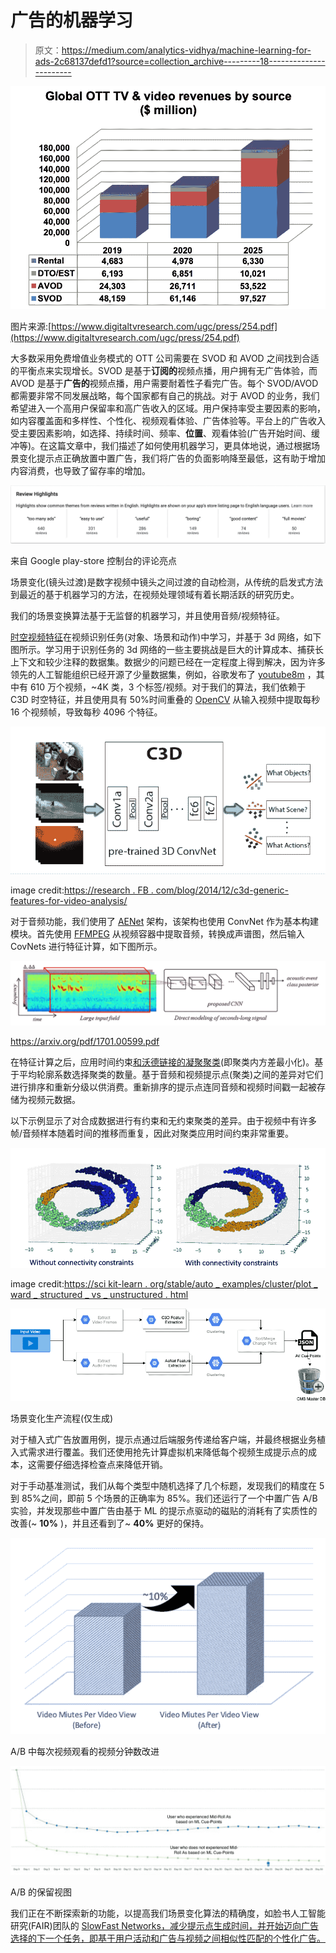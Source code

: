# 广告的机器学习

> 原文：<https://medium.com/analytics-vidhya/machine-learning-for-ads-2c68137defd1?source=collection_archive---------18----------------------->

![](img/b765459e37a5a357c41f4c806958c20d.png)

图片来源:[https://www.digitaltvresearch.com/ugc/press/254.pdf](https://www.digitaltvresearch.com/ugc/press/254.pdf)

大多数采用免费增值业务模式的 OTT 公司需要在 SVOD 和 AVOD 之间找到合适的平衡点来实现增长。SVOD 是基于**订阅的**视频点播，用户拥有无广告体验，而 AVOD 是基于**广告的**视频点播，用户需要耐着性子看完广告。每个 SVOD/AVOD 都需要非常不同发展战略，每个国家都有自己的挑战。对于 AVOD 的业务，我们希望进入一个高用户保留率和高广告收入的区域。用户保持率受主要因素的影响，如内容覆盖面和多样性、个性化、视频观看体验、广告体验等。平台上的广告收入受主要因素影响，如选择、持续时间、频率、**位置**、观看体验(广告开始时间、缓冲等)。在这篇文章中，我们描述了如何使用机器学习，更具体地说，通过根据场景变化提示点正确放置中置广告，我们将广告的负面影响降至最低，这有助于增加内容消费，也导致了留存率的增加。

![](img/91c6a4d79e8b5588aeebc9e8ce2a7c69.png)

来自 Google play-store 控制台的评论亮点

场景变化(镜头过渡)是数字视频中镜头之间过渡的自动检测，从传统的启发式方法到最近的基于机器学习的方法，在视频处理领域有着长期活跃的研究历史。

我们的场景变换算法基于无监督的机器学习，并且使用音频/视频特征。

[时空视频特征](https://vlg.cs.dartmouth.edu/c3d/)在视频识别任务(对象、场景和动作)中学习，并基于 3d 网络，如下图所示。学习用于识别任务的 3d 网络的一些主要挑战是巨大的计算成本、捕获长上下文和较少注释的数据集。数据少的问题已经在一定程度上得到解决，因为许多领先的人工智能组织已经开源了少量数据集，例如，谷歌发布了 [youtube8m](https://research.google.com/youtube8m/) ，其中有 610 万个视频，~4K 类，3 个标签/视频。对于我们的算法，我们依赖于 C3D 时空特征，并且使用具有 50%时间重叠的 [OpenCV](https://opencv.org/) 从输入视频中提取每秒 16 个视频帧，导致每秒 4096 个特征。

![](img/b80d39f75bdbec5e764f31a6593da713.png)

image credit:[https://research . FB . com/blog/2014/12/c3d-generic-features-for-video-analysis/](https://research.fb.com/blog/2014/12/c3d-generic-features-for-video-analysis/)

对于音频功能，我们使用了 [AENet](https://arxiv.org/abs/1701.00599) 架构，该架构也使用 ConvNet 作为基本构建模块。首先使用 [FFMPEG](https://ffmpeg.org/) 从视频容器中提取音频，转换成声谱图，然后输入 CovNets 进行特征计算，如下图所示。

![](img/675d3c556cc16f9109fbc3fd30073cd3.png)

https://arxiv.org/pdf/1701.00599.pdf

在特征计算之后，应用时间约束[和沃德链接的凝聚聚类](https://en.wikipedia.org/wiki/Hierarchical_clustering)(即聚类内方差最小化)。基于平均轮廓系数选择聚类的数量。基于音频和视频提示点(聚类)之间的差异对它们进行排序和重新分级以供消费。重新排序的提示点连同音频和视频时间戳一起被存储为视频元数据。

以下示例显示了对合成数据进行有约束和无约束聚类的差异。由于视频中有许多帧/音频样本随着时间的推移而重复，因此对聚类应用时间约束非常重要。

![](img/a2108bd06701063e4699b05772cdc525.png)

image credit:[https://sci kit-learn . org/stable/auto _ examples/cluster/plot _ ward _ structured _ vs _ unstructured . html](https://scikit-learn.org/stable/auto_examples/cluster/plot_ward_structured_vs_unstructured.html)

![](img/b9133e33cf121724a3e4327f2afa39b6.png)

场景变化生产流程(仅生成)

对于植入式广告放置用例，提示点通过后端服务传递给客户端，并最终根据业务植入式需求进行覆盖。我们还使用抢先计算虚拟机来降低每个视频生成提示点的成本，这需要仔细选择检查点来降低开销。

对于手动基准测试，我们从每个类型中随机选择了几个标题，发现我们的精度在 5 到 85%之间，即前 5 个场景的正确率为 85%。我们还运行了一个中置广告 A/B 实验，并发现那些中置广告由基于 ML 的提示点驱动的磁贴的消耗有了实质性的改善(~ **10%** )，并且还看到了~ **40%** 更好的保持。

![](img/462884b5c0105d334d486cf6ebd4b542.png)

A/B 中每次视频观看的视频分钟数改进

![](img/22947dbd8ddb3e53b13ef493d69cc040.png)

A/B 的保留视图

我们正在不断探索新的功能，以提高我们场景变化算法的精确度，如脸书人工智能研究(FAIR)团队的 [SlowFast Networks，减少提示点生成时间，并开始迈向广告选择的下一个任务，即基于用户活动和广告与视频之间相似性匹配的个性化广告。](https://github.com/facebookresearch/SlowFast)